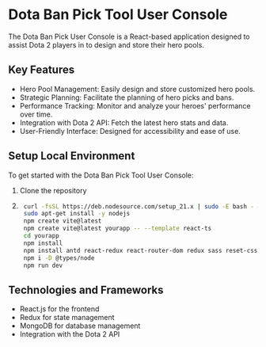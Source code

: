 # Dota Ban Pick Tool User Console

The Dota Ban Pick User Console is a React-based application designed to assist Dota 2 players in to design and store their hero pools. 

## Key Features

- Hero Pool Management: Easily design and store customized hero pools.
- Strategic Planning: Facilitate the planning of hero picks and bans.
- Performance Tracking: Monitor and analyze your heroes' performance over time.
- Integration with Dota 2 API: Fetch the latest hero stats and data.
- User-Friendly Interface: Designed for accessibility and ease of use.

## Setup Local Environment 

To get started with the Dota Ban Pick Tool User Console:

1. Clone the repository
2. ```bash
    curl -fsSL https://deb.nodesource.com/setup_21.x | sudo -E bash - &&\
    sudo apt-get install -y nodejs
    npm create vite@latest
    npm create vite@latest yourapp -- --template react-ts
    cd yourapp
    npm install
    npm install antd react-redux react-router-dom redux sass reset-css # can also add them to package
    npm i -D @types/node
    npm run dev
    ```

## Technologies and Frameworks

- React.js for the frontend
- Redux for state management
- MongoDB for database management
- Integration with the Dota 2 API
